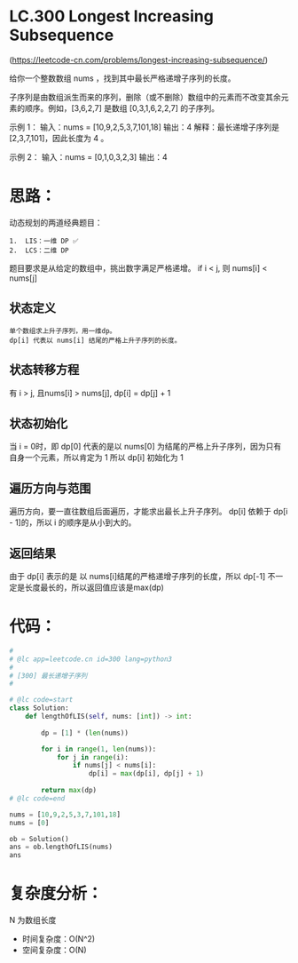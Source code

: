 LC.300 Longest Increasing Subsequence
====

(https://leetcode-cn.com/problems/longest-increasing-subsequence/)

给你一个整数数组 nums ，找到其中最长严格递增子序列的长度。

子序列是由数组派生而来的序列，删除（或不删除）数组中的元素而不改变其余元素的顺序。例如，[3,6,2,7] 是数组 [0,3,1,6,2,2,7] 的子序列。

示例 1：
输入：nums = [10,9,2,5,3,7,101,18]
输出：4
解释：最长递增子序列是 [2,3,7,101]，因此长度为 4 。

示例 2：
输入：nums = [0,1,0,3,2,3]
输出：4

思路：
====

动态规划的两道经典题目：

    1.  LIS：一维 DP ✅
    2.  LCS：二维 DP

题目要求是从给定的数组中，挑出数字满足严格递增。
    if i < j, 则 nums[i] < nums[j]

## 状态定义
    单个数组求上升子序列，用一维dp。
    dp[i] 代表以 nums[i] 结尾的严格上升子序列的长度。

## 状态转移方程
有 i > j, 且nums[i] > nums[j], dp[i] = dp[j] + 1

## 状态初始化
当 i = 0时，即 dp[0] 代表的是以 nums[0] 为结尾的严格上升子序列，因为只有自身一个元素，所以肯定为 1
所以 dp[i] 初始化为 1

## 遍历方向与范围
遍历方向，要一直往数组后面遍历，才能求出最长上升子序列。
dp[i] 依赖于 dp[i - 1]的，所以 i 的顺序是从小到大的。

## 返回结果
由于 dp[i] 表示的是 以 nums[i]结尾的严格递增子序列的长度，所以 dp[-1] 不一定是长度最长的，所以返回值应该是max(dp)

代码：
====

```python
#
# @lc app=leetcode.cn id=300 lang=python3
#
# [300] 最长递增子序列
#

# @lc code=start
class Solution:
    def lengthOfLIS(self, nums: [int]) -> int:
        
        dp = [1] * (len(nums))

        for i in range(1, len(nums)):
            for j in range(i):
                if nums[j] < nums[i]:
                    dp[i] = max(dp[i], dp[j] + 1)
        
        return max(dp)
# @lc code=end

nums = [10,9,2,5,3,7,101,18]
nums = [0]

ob = Solution()
ans = ob.lengthOfLIS(nums)
ans
```

复杂度分析：
====
N 为数组长度
- 时间复杂度：O(N^2)
- 空间复杂度：O(N)
